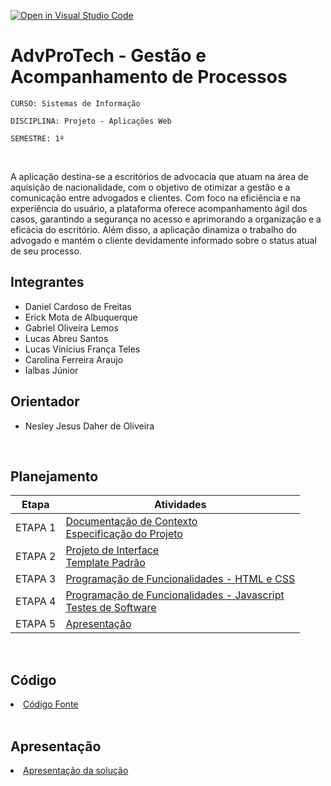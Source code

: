 [![Open in Visual Studio Code](https://classroom.github.com/assets/open-in-vscode-2e0aaae1b6195c2367325f4f02e2d04e9abb55f0b24a779b69b11b9e10269abc.svg)](https://classroom.github.com/online_ide?assignment_repo_id=15697187&assignment_repo_type=AssignmentRepo)
# AdvProTech - Gestão e Acompanhamento de Processos

`CURSO: Sistemas de Informação`

`DISCIPLINA: Projeto - Aplicações Web`

`SEMESTRE: 1º`

<br>

A aplicação destina-se a escritórios de advocacia que atuam na área de aquisição de nacionalidade, com o objetivo de otimizar a gestão e a comunicação entre advogados e clientes. Com foco na eficiência e na experiência do usuário, a plataforma oferece acompanhamento ágil dos casos, garantindo a segurança no acesso e aprimorando a organização e a eficácia do escritório. Além disso, a aplicação dinamiza o trabalho do advogado e mantém o cliente devidamente informado sobre o status atual de seu processo.
<br>

## Integrantes

* Daniel Cardoso de Freitas
* Erick Mota de Albuquerque
* Gabriel Oliveira Lemos
* Lucas Abreu Santos
* Lucas Vinícius França Teles
* Carolina Ferreira Araujo
* Ialbas Júnior


## Orientador

* Nesley Jesus Daher de Oliveira

<br>

## Planejamento

| Etapa         | Atividades |
|  :----:   | ----------- |
| ETAPA 1         |[Documentação de Contexto](docs/context.md) <br> [Especificação do Projeto](docs/especification.md) |
| ETAPA 2         |[Projeto de Interface](docs/interface.md) <br> [Template Padrão](docs/template.md) |
| ETAPA 3         |[Programação de Funcionalidades - HTML e CSS](docs/development.md) |
| ETAPA 4        |[Programação de Funcionalidades - Javascript](docs/development.md) <br> [Testes de Software ](docs/tests.md) |
| ETAPA 5         | [Apresentação](presentation/README.md) |

<br>

## Código

<li><a href="src/README.md"> Código Fonte</a></li>

<br>

## Apresentação

<li><a href="presentation/README.md"> Apresentação da solução</a></li>

